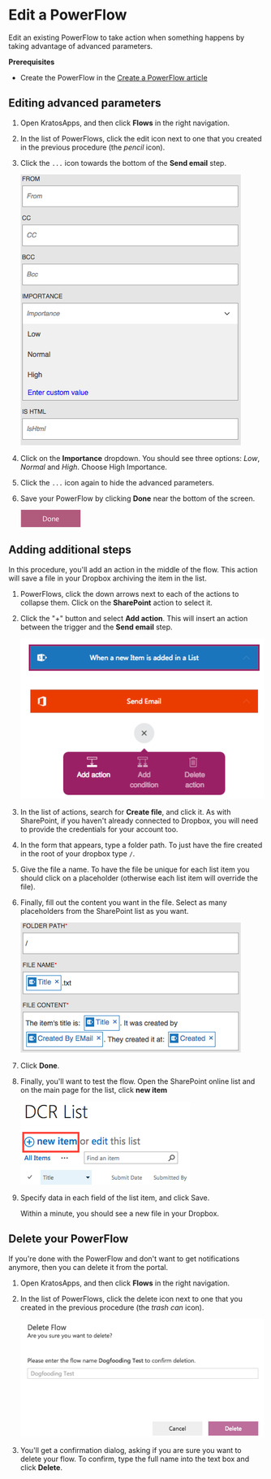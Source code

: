 <properties
    pageTitle="KratosApps tutorial: PowerFlow Advanced"
    description="Edit an existing PowerFlow to use advanced parameters."
    services="kratosapps"
    authors="aftowen"
 />

<tags
   ms.service="kratosapps"
   ms.devlang="na"
   ms.topic="get-started-article"
   ms.tgt_pltfrm="na"
   ms.workload="na"
   ms.date="10/06/2015"
   ms.author="anneta"/>

# Edit a PowerFlow #
Edit an existing PowerFlow to take action when something happens by taking advantage of advanced parameters.

**Prerequisites**

- Create the PowerFlow in the [Create a PowerFlow article](get-started-powerflow.md)

## Editing advanced parameters

1. Open KratosApps, and then click **Flows** in the right navigation.

2. In the list of PowerFlows, click the edit icon next to one that you created in the previous procedure (the *pencil* icon).

3. Click the `...` icon towards the bottom of the **Send email** step.

    ![Sharepoint triggers](./media/advanced-parameters-powerflow/advanced.png)

4. Click on the **Importance** dropdown. You should see three options: *Low*, *Normal* and *High*. Choose High Importance. 

5. Click the `...` icon again to hide the advanced parameters.

6. Save your PowerFlow by clicking **Done** near the bottom of the screen.

    ![Click the done button](./media/get-started-powerflow/done2.png)

## Adding additional steps ##

In this procedure, you'll add an action in the middle of the flow. This action will save a file in your Dropbox archiving the item in the list.

1. PowerFlows, click the down arrows next to each of the actions to collapse them. Click on the **SharePoint** action to select it. 

2. Click the "+" button and select **Add action**. This will insert an action between the trigger and the **Send email** step.

    ![Collapsed add](./media/advanced-parameters-powerflow/collapsed.png)

3. In the list of actions, search for **Create file**, and click it. As with SharePoint, if you haven't already connected to Dropbox, you will need to provide the credentials for your account too.

4. In the form that appears, type a folder path. To just have the fire created in the root of your dropbox type `/`.

5. Give the file a name. To have the file be unique for each list item you should click on a placeholder (otherwise each list item will override the file).

6. Finally, fill out the content you want in the file. Select as many placeholders from the SharePoint list as you want.

    ![Token added to the field](./media/advanced-parameters-powerflow/dropbox.png)

7. Click **Done**.

8. Finally, you'll want to test the flow. Open the SharePoint online list and on the main page for the list, click **new item**

    ![Adding a row](./media/get-started-powerflow/addrow.png)

9. Specify data in each field of the list item, and click Save.

    Within a minute, you should see a new file in your Dropbox.

## Delete your PowerFlow ##

If you're done with the PowerFlow and don't want to get notifications anymore, then you can delete it from the portal.
1. Open KratosApps, and then click **Flows** in the right navigation.

2. In the list of PowerFlows, click the delete icon next to one that you created in the previous procedure (the *trash can* icon).

    ![Delete confirmation](./media/advanced-parameters-powerflow/delete.png)

3. You'll get a confirmation dialog, asking if you are sure you want to delete your flow. To confirm, type the full name into the text box and click **Delete**.

